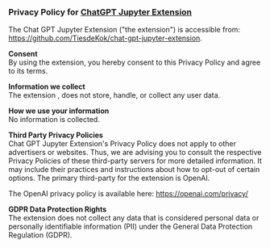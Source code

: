 ### Privacy Policy for [ChatGPT Jupyter Extension](https://github.com/TiesdeKok/chat-gpt-jupyter-extension)

The Chat GPT Jupyter Extension ("the extension") is accessible from:  
https://github.com/TiesdeKok/chat-gpt-jupyter-extension.

**Consent**    
By using the extension, you hereby consent to this Privacy Policy and agree to its terms.

**Information we collect**    
The extension , does not store, handle, or collect any user data.

**How we use your information**   
No information is collected.

**Third Party Privacy Policies**    
Chat GPT Jupyter Extension's Privacy Policy does not apply to other advertisers or websites. Thus, we are advising you to consult the respective Privacy Policies of these third-party servers for more detailed information. It may include their practices and instructions about how to opt-out of certain options. The primary third-party for the extension is OpenAI.

The OpenAI privacy policy is available here: https://openai.com/privacy/

**GDPR Data Protection Rights**    
The extension does not collect any data that is considered personal data or personally identifiable information (PII) under the General Data Protection Regulation (GDPR).